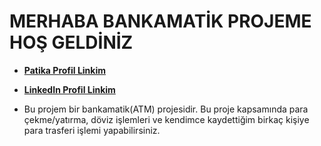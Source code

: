 # MERHABA BANKAMATİK PROJEME HOŞ GELDİNİZ

* [**Patika Profil Linkim**](https://app.patika.dev/guleerbilal)

* [**LinkedIn Profil Linkim**](https://www.linkedin.com/in/bilal-guler/)

* Bu projem bir bankamatik(ATM) projesidir. Bu proje kapsamında para çekme/yatırma, döviz işlemleri ve kendimce 
kaydettiğim birkaç kişiye para trasferi işlemi yapabilirsiniz.

